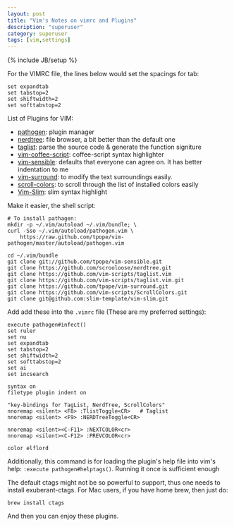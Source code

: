 ```yaml
---
layout: post
title: "Vim's Notes on vimrc and Plugins"
description: "superuser"
category: superuser
tags: [vim,settings]
---
```

{% include JB/setup %}

For the VIMRC file, the lines below would set the spacings for tab:

    set expandtab
    set tabstop=2
    set shiftwidth=2
    set softtabstop=2


List of Plugins for VIM:

- [pathogen](https://github.com/tpope/vim-pathogen): plugin manager  
- [nerdtree](https://github.com/scrooloose/nerdtree): file browser, a bit better than the default one
- [taglist](https://github.com/vim-scripts/taglist.vim): parse the source code & generate the function signiture
- [vim-coffee-script](https://github.com/kchmck/vim-coffee-script): coffee-script syntax highlighter
- [vim-sensible](https://github.com/tpope/vim-sensible): defaults that everyone can agree on. It has better indentation to me
- [vim-surround](https://github.com/tpope/vim-surround): to modify the text surroundings easily. 
- [scroll-colors](https://github.com/vim-scripts/ScrollColors): to scroll through the list of installed colors easily
- [Vim-Slim](https://github.com/slim-template/vim-slim): slim syntax highlight

Make it easier, the shell script:
    
    # To install pathagen:
    mkdir -p ~/.vim/autoload ~/.vim/bundle; \
    curl -Sso ~/.vim/autoload/pathogen.vim \
        https://raw.github.com/tpope/vim-pathogen/master/autoload/pathogen.vim

    cd ~/.vim/bundle
    git clone git://github.com/tpope/vim-sensible.git
    git clone https://github.com/scrooloose/nerdtree.git
    git clone https://github.com/vim-scripts/taglist.vim
    git clone https://github.com/vim-scripts/taglist.vim.git
    git clone https://github.com/tpope/vim-surround.git
    git clone https://github.com/vim-scripts/ScrollColors.git
    git clone git@github.com:slim-template/vim-slim.git

Add add these into the `.vimrc` file (These are my preferred settings):

    execute pathogen#infect()
    set ruler
    set nu
    set expandtab
    set tabstop=2
    set shiftwidth=2
    set softtabstop=2
    set ai
    set incsearch

    syntax on
    filetype plugin indent on

    "key-bindings for TagList, NerdTree, ScrollColors"
    nnoremap <silent> <F8> :TlistToggle<CR>   # Taglist
    nnoremap <silent> <F9> :NERDTreeToggle<CR>

    nnoremap <silent><C-F11> :NEXTCOLOR<cr>
    nnoremap <silent><C-F12> :PREVCOLOR<cr>

    color elflord


Additionally, this command is for loading the plugin's help file into vim's help: 
  `:execute pathogen#helptags()`.
Running it once is sufficient enough

The default ctags might not be so powerful to support, thus one needs to install exuberant-ctags.
For Mac users, if you have home brew, then just do:

    brew install ctags

And then you can enjoy these plugins.

